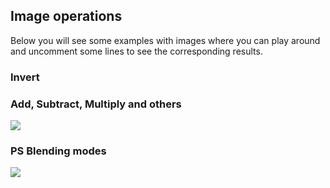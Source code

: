 ## Image operations

Below you will see some examples with images where you can play around and uncomment some lines to see the corresponding results.

### Invert

<div class="codeAndCanvas" data="inv.frag" data-textures="00.jpg,01.jpg"></div>

### Add, Subtract, Multiply and others

![](02.jpg)

<div class="codeAndCanvas" data="operations.frag" data-textures="00.jpg,01.jpg"></div>

### PS Blending modes

![](03.jpg)

<div class="codeAndCanvas" data="blend.frag" data-textures="04.jpg,05.jpg"></div>
